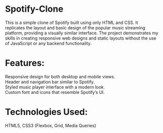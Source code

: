 # Spotify-Clone
This is a simple clone of Spotify built using only HTML and CSS. It replicates the layout and basic design of the popular music streaming platform, providing a visually similar interface. The project demonstrates my skills in creating responsive web designs and static layouts without the use of JavaScript or any backend functionality.

# Features:
Responsive design for both desktop and mobile views.<br>
Header and navigation bar similar to Spotify.<br>
Styled music player interface with a modern look.<br>
Custom font and icons that resemble Spotify’s UI.

# Technologies Used:
HTML5, CSS3 (Flexbox, Grid, Media Queries)
